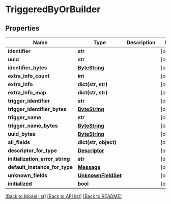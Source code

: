 # TriggeredByOrBuilder

## Properties
Name | Type | Description | Notes
------------ | ------------- | ------------- | -------------
**identifier** | **str** |  | [optional] 
**uuid** | **str** |  | [optional] 
**identifier_bytes** | [**ByteString**](ByteString.md) |  | [optional] 
**extra_info_count** | **int** |  | [optional] 
**extra_info** | **dict(str, str)** |  | [optional] 
**extra_info_map** | **dict(str, str)** |  | [optional] 
**trigger_identifier** | **str** |  | [optional] 
**trigger_identifier_bytes** | [**ByteString**](ByteString.md) |  | [optional] 
**trigger_name** | **str** |  | [optional] 
**trigger_name_bytes** | [**ByteString**](ByteString.md) |  | [optional] 
**uuid_bytes** | [**ByteString**](ByteString.md) |  | [optional] 
**all_fields** | **dict(str, object)** |  | [optional] 
**descriptor_for_type** | [**Descriptor**](Descriptor.md) |  | [optional] 
**initialization_error_string** | **str** |  | [optional] 
**default_instance_for_type** | [**Message**](Message.md) |  | [optional] 
**unknown_fields** | [**UnknownFieldSet**](UnknownFieldSet.md) |  | [optional] 
**initialized** | **bool** |  | [optional] 

[[Back to Model list]](../README.md#documentation-for-models) [[Back to API list]](../README.md#documentation-for-api-endpoints) [[Back to README]](../README.md)

